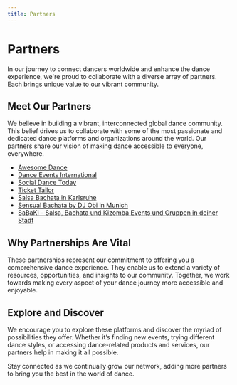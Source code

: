 ```yaml
---
title: Partners
---
```


# Partners

In our journey to connect dancers worldwide and enhance the dance experience, we're proud to collaborate with a diverse array of partners. Each brings unique value to our vibrant community.

## Meet Our Partners

We believe in building a vibrant, interconnected global dance community. This belief drives us to collaborate with some of the most passionate and dedicated dance platforms and organizations around the world. Our partners share our vision of making dance accessible to everyone, everywhere.

- [Awesome Dance](https://github.com/we-dance/awesome-dance)
- [Dance Events International](https://www.dance-events.info/)
- [Social Dance Today](https://social-dance.today/)
- [Ticket Tailor](https://get.tickettailor.com/nlvk1iuqtis3)
- [Salsa Bachata in Karlsruhe](https://socialdance.vip/)
- [Sensual Bachata by DJ Obi in Munich](https://bachata-sensual.party/)
- [SaBaKi - Salsa, Bachata und Kizomba Events und Gruppen in deiner Stadt](https://sabaki.dance/)

## Why Partnerships Are Vital

These partnerships represent our commitment to offering you a comprehensive dance experience. They enable us to extend a variety of resources, opportunities, and insights to our community. Together, we work towards making every aspect of your dance journey more accessible and enjoyable.

## Explore and Discover

We encourage you to explore these platforms and discover the myriad of possibilities they offer. Whether it’s finding new events, trying different dance styles, or accessing dance-related products and services, our partners help in making it all possible.

Stay connected as we continually grow our network, adding more partners to bring you the best in the world of dance.
